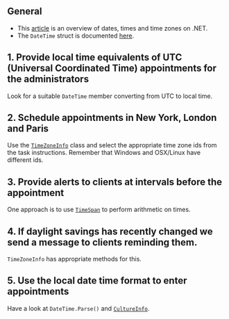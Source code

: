 ## General

- This [article][time-overview] is an overview of dates, times and time zones on .NET.
- The `DateTime` struct is documented [here][date-time].

## 1. Provide local time equivalents of UTC (Universal Coordinated Time) appointments for the administrators

Look for a suitable `DateTime` member converting from UTC to local time.

## 2. Schedule appointments in New York, London and Paris

Use the [`TimeZoneInfo`][time-zone-info] class and select the appropriate time zone ids from the task instructions. Remember that Windows and OSX/Linux have different ids.

## 3. Provide alerts to clients at intervals before the appointment

One approach is to use [`TimeSpan`][time-span] to perform arithmetic on times.

## 4. If daylight savings has recently changed we send a message to clients reminding them.

`TimeZoneInfo` has appropriate methods for this.

## 5. Use the local date time format to enter appointments

Have a look at `DateTime.Parse()` and [`CultureInfo`][culture-info].

[time-overview]: https://docs.microsoft.com/en-us/dotnet/standard/datetime/
[date-time]: https://docs.microsoft.com/en-us/dotnet/api/system.datetime?view=netcore-3.1
[time-span]: https://docs.microsoft.com/en-us/dotnet/api/system.timespan?view=netcore-2.0
[culture-info]: https://docs.microsoft.com/en-us/dotnet/api/system.globalization.cultureinfo?view=netcore-2.0
[time-zone-info]: https://docs.microsoft.com/en-us/dotnet/api/system.timezoneinfo?view=netcore-2.0
